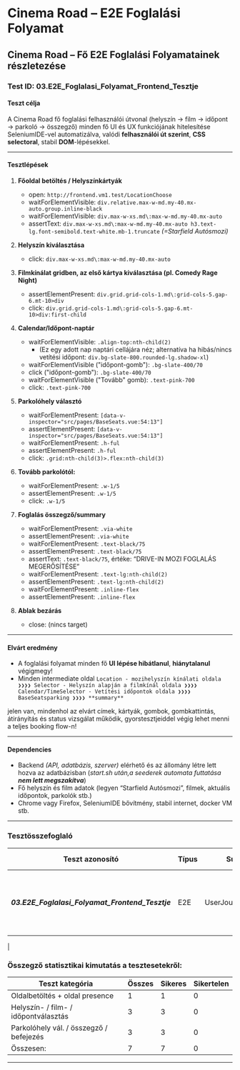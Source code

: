 # Cinema Road – E2E Foglalási Folyamat

## Cinema Road – Fő E2E Foglalási Folyamatainek részletezése

### **Test ID: 03.E2E_Foglalasi_Folyamat_Frontend_Tesztje**

#### **Teszt célja**
A Cinema Road fő foglalási felhasználói útvonal (helyszín → film → időpont → parkoló → összegző) minden fő UI és UX funkciójának hitelesítése SeleniumIDE-vel automatizálva, valódi **felhasználói út szerint**, **CSS selectoral**, stabil **DOM**-lépésekkel.

---

#### Tesztlépések

1. **Főoldal betöltés / Helyszínkártyák**
   - open: `http://frontend.vm1.test/LocationChoose`
   - waitForElementVisible: `div.relative.max-w-md.my-40.mx-auto.group.inline-black`
   - waitForElementVisible: `div.max-w-xs.md\:max-w-md.my-40.mx-auto`
   - assertText: `div.max-w-xs.md\:max-w-md.my-40.mx-auto h3.text-lg.font-semibold.text-white.mb-1.truncate` *(=Starfield Autósmozi)*

2. **Helyszín kiválasztása**
   - click: `div.max-w-xs.md\:max-w-md.my-40.mx-auto`

3. **Filmkínálat gridben, az első kártya kiválasztása (pl. Comedy Rage Night)**
   - assertElementPresent: `div.grid.grid-cols-1.md\:grid-cols-5.gap-6.mt-10>div`
   - click: `div.grid.grid-cols-1.md\:grid-cols-5.gap-6.mt-10>div:first-child`

4. **Calendar/Időpont-naptár**
   - waitForElementVisible: `.align-top:nth-child(2)`
     - (Ez egy adott nap naptári cellájára néz; alternatíva ha hibás/nincs vetítési időpont: `div.bg-slate-800.rounded-lg.shadow-xl`)
   - waitForElementVisible ("időpont-gomb"): `.bg-slate-400/70`
   - click ("időpont-gomb"): `.bg-slate-400/70`
   - waitForElementVisible ("Tovább" gomb): `.text-pink-700`
   - click: `.text-pink-700`

5. **Parkolóhely választó**
   - waitForElementPresent: `[data-v-inspector="src/pages/BaseSeats.vue:54:13"]`
   - assertElementPresent: `[data-v-inspector="src/pages/BaseSeats.vue:54:13"]`
   - waitForElementPresent: `.h-ful`
   - assertElementPresent: `.h-ful`
   - click: `.grid:nth-child(3)>.flex:nth-child(3)`

6. **Tovább parkolótól:**
   - waitForElementPresent: `.w-1/5`
   - assertElementPresent: `.w-1/5`
   - click: `.w-1/5`

7. **Foglalás összegző/summary**
   - waitForElementPresent: `.via-white`
   - assertElementPresent: `.via-white`
   - waitForElementPresent: `.text-black/75`
   - assertElementPresent: `.text-black/75`
   - assertText: `.text-black/75`, értéke: “DRIVE-IN MOZI FOGLALÁS MEGERŐSÍTÉSE”
   - waitForElementPresent: `.text-lg:nth-child(2)`
   - assertElementPresent: `.text-lg:nth-child(2)`
   - waitForElementPresent: `.inline-flex`
   - assertElementPresent: `.inline-flex`

8. **Ablak bezárás**
   - close: (nincs target)

---

#### **Elvárt eredmény**
- A foglalási folyamat minden fő **UI lépése hibátlanul**, **hiánytalanul** végigmegy! 
- Minden intermediate oldal 
  ```Location - mozihelyszín kínálati oldala ❯❯❯❯ Selector - Helyszín alapján a filmkínál oldala ❯❯❯❯ Calendar/TimeSelector - Vetítési időpontok oldala ❯❯❯❯ BaseSeatsparking ❯❯❯❯ **summary**```

jelen van, mindenhol az elvárt címek, kártyák, gombok, gombkattintás, átirányítás és status vizsgálat működik, gyorstesztjeiddel végig lehet menni a teljes booking flow-n!

---

#### **Dependencies**
- Backend *(API, adatbázis, szerver)* elérhető és az állomány létre lett hozva az adatbázisban (*start.sh után,a seederek automata futtatása **nem lett megszakítva***)
- Fő helyszín és film adatok (legyen “Starfield Autósmozi”, filmek, aktuális időpontok, parkolók stb.)
- Chrome vagy Firefox, SeleniumIDE bővítmény, stabil internet, docker VM stb.

---

### **Tesztösszefoglaló**

| Teszt azonosító                            | Típus | Suite            | Testcase                                          | Lépés/Description                              | Elvárt eredmény                                 | Függőségek      |
| ------------------------------------------ | ----- | ---------------- | ------------------------------------------------- | ---------------------------------------------- | ----------------------------------------------- | --------------- |
| ***03.E2E_Foglalasi_Folyamat_Frontend_Tesztje*** | E2E   | UserJourneyTests | Teljes E2E Cinema Road foglalási folyamat tesztje | Helyszín → Film → Időpont → Parkoló → Összegző | Minden fő elem, gomb, oldal és status bejárható | Backend, adatok |
|

### **Összegző statisztikai kimutatás a tesztesetekről:**

| Teszt kategória                         | Összes | Sikeres | Sikertelen |
| --------------------------------------- | ------ | ------- | ---------- |
| Oldalbetöltés + oldal presence          | 1      | 1       | 0          |
| Helyszín- / film- / időpontválasztás    | 3      | 3       | 0          |
| Parkolóhely vál. / összegző / befejezés | 3      | 3       | 0          |
| Összesen:                               | 7      | 7       | 0          |

---